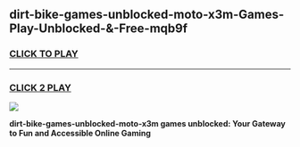 
## dirt-bike-games-unblocked-moto-x3m-Games-Play-Unblocked-&-Free-mqb9f
<h3>
<a href="https://premium76.site?title=dirt-bike-games-unblocked-moto-x3m&ref=24A">CLICK TO PLAY</a></h3>
<hr>

<h3>
<a href="https://premium76.site?title=dirt-bike-games-unblocked-moto-x3m&ref=24A">CLICK 2 PLAY</a>
  
</h3>

<a href="https://premium76.site?title=dirt-bike-games-unblocked-moto-x3m&ref=24A"><img src="https://clearcache.store/games.png"></a>


**dirt-bike-games-unblocked-moto-x3m games unblocked: Your Gateway to Fun and Accessible Online Gaming**
